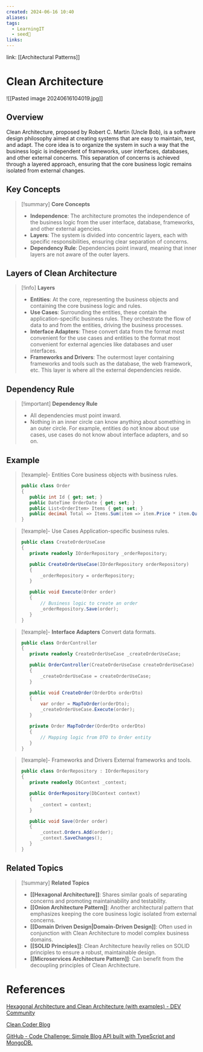 ```yaml
---
created: 2024-06-16 10:40
aliases: 
tags:
  - LearningIT
  - seed🌱
links:
---
```


link: [[Architectural Patterns]]

# Clean Architecture

![[Pasted image 20240616104019.jpg]]

## Overview


Clean Architecture, proposed by Robert C. Martin (Uncle Bob), is a software design philosophy aimed at creating systems that are easy to maintain, test, and adapt. The core idea is to organize the system in such a way that the business logic is independent of frameworks, user interfaces, databases, and other external concerns. This separation of concerns is achieved through a layered approach, ensuring that the core business logic remains isolated from external changes.

## Key Concepts

> [!summary] **Core Concepts**
> 
> - **Independence**: The architecture promotes the independence of the business logic from the user interface, database, frameworks, and other external agencies.
> - **Layers**: The system is divided into concentric layers, each with specific responsibilities, ensuring clear separation of concerns.
> - **Dependency Rule**: Dependencies point inward, meaning that inner layers are not aware of the outer layers.

## Layers of Clean Architecture

> [!info] **Layers**
> 
> - **Entities**: At the core, representing the business objects and containing the core business logic and rules.
> - **Use Cases**: Surrounding the entities, these contain the application-specific business rules. They orchestrate the flow of data to and from the entities, driving the business processes.
> - **Interface Adapters**: These convert data from the format most convenient for the use cases and entities to the format most convenient for external agencies like databases and user interfaces.
> - **Frameworks and Drivers**: The outermost layer containing frameworks and tools such as the database, the web framework, etc. This layer is where all the external dependencies reside.

## Dependency Rule

> [!important] **Dependency Rule**
> 
> - All dependencies must point inward. 
> - Nothing in an inner circle can know anything about something in an outer circle. For example, entities do not know about use cases, use cases do not know about interface adapters, and so on.

## Example


> [!example]- Entities
> Core business objects with business rules.
>``` csharp
>public class Order
>{
>    public int Id { get; set; }
>    public DateTime OrderDate { get; set; }
>    public List<OrderItem> Items { get; set; }
>    public decimal Total => Items.Sum(item => item.Price * item.Quantity);
>}
>
>```


> [!example]- Use Cases
> Application-specific business rules.
>``` csharp
>public class CreateOrderUseCase
>{
>    private readonly IOrderRepository _orderRepository;
>
>    public CreateOrderUseCase(IOrderRepository orderRepository)
>    {
>        _orderRepository = orderRepository;
>    }
>
>    public void Execute(Order order)
>    {
>        // Business logic to create an order
>        _orderRepository.Save(order);
>    }
>}
>
>```


> [!example]- **Interface Adapters**
> Convert data formats.
>``` csharp
>public class OrderController
>{
>    private readonly CreateOrderUseCase _createOrderUseCase;
>
>    public OrderController(CreateOrderUseCase createOrderUseCase)
>    {
>        _createOrderUseCase = createOrderUseCase;
>    }
>
>    public void CreateOrder(OrderDto orderDto)
>    {
>        var order = MapToOrder(orderDto);
>        _createOrderUseCase.Execute(order);
>    }
>
>    private Order MapToOrder(OrderDto orderDto)
>    {
>        // Mapping logic from DTO to Order entity
>    }
>}
>
>```


> [!example]- Frameworks and Drivers
> External frameworks and tools.
>``` csharp
>public class OrderRepository : IOrderRepository
>{
>    private readonly DbContext _context;
>
>    public OrderRepository(DbContext context)
>    {
>        _context = context;
>    }
>
>    public void Save(Order order)
>    {
>        _context.Orders.Add(order);
>        _context.SaveChanges();
>    }
>}
>
>```

## Related Topics

> [!summary] **Related Topics**
> 
> - **[[Hexagonal Architecture]]**: Shares similar goals of separating concerns and promoting maintainability and testability.
> - **[[Onion Architecture Pattern]]**: Another architectural pattern that emphasizes keeping the core business logic isolated from external concerns.
> - **[[Domain Driven Design|Domain-Driven Design]]**: Often used in conjunction with Clean Architecture to model complex business domains.
> - **[[SOLID Principles]]**: Clean Architecture heavily relies on SOLID principles to ensure a robust, maintainable design.
> - **[[Microservices Architecture Pattern]]**: Can benefit from the decoupling principles of Clean Architecture.

# References 

[Hexagonal Architecture and Clean Architecture (with examples) - DEV Community](https://dev.to/dyarleniber/hexagonal-architecture-and-clean-architecture-with-examples-48oi)

[Clean Coder Blog](https://blog.cleancoder.com/uncle-bob/2012/08/13/the-clean-architecture.html)

[GitHub - Code Challenge: Simple Blog API built with TypeScript and MongoDB.](https://github.com/dyarleniber/simple-blog-application-backend-challenge)